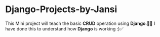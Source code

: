 # Django-Projects-by-Jansi

This Mini project will teach the basic **CRUD** operation using **Django**.👩‍💻
I have done this to understand how **Django** is working :)✅
